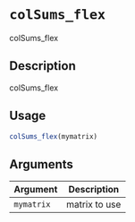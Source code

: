 # `colSums_flex`

colSums_flex


## Description

colSums_flex


## Usage

```r
colSums_flex(mymatrix)
```


## Arguments

Argument      |Description
------------- |----------------
`mymatrix`     |     matrix to use


